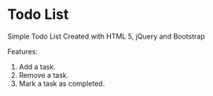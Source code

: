# Todo List
Simple Todo List
Created with HTML 5, jQuery and Bootstrap

Features:
1. Add a task.
2. Remove a task.
3. Mark a task as completed.


